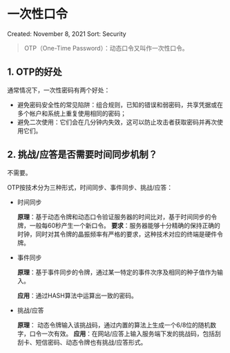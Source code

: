 # 一次性口令

Created: November 8, 2021
Sort: Security

> OTP（One-Time Password）：动态口令又叫作一次性口令。
> 

## 1. OTP的好处

通常情况下，一次性密码有两个好处：

- 避免密码安全性的常见陷阱：组合规则，已知的错误和弱密码，共享凭据或在多个帐户和系统上重复使用相同的密码；
- 避免二次使用：它们会在几分钟内失效，这可以防止攻击者获取密码并再次使用它们。

## 2. 挑战/应答是否需要时间同步机制？

不需要。

OTP按技术分为三种形式，时间同步、事件同步、挑战/应答：

- 时间同步
    
    **原理**：基于动态令牌和动态口令验证服务器的时间比对，基于时间同步的令牌，一般每60秒产生一个新口令。
    **要求**：服务器能够十分精确的保持正确的时钟，同时对其令牌的晶振频率有严格的要求，这种技术对应的终端是硬件令牌。
    
- 事件同步
    
    **原理**：基于事件同步的令牌，通过某一特定的事件次序及相同的种子值作为输入。
    
    **应用**：通过HASH算法中运算出一致的密码。
    
- 挑战/应答
    
    **原理**： 动态令牌输入该挑战码，通过内置的算法上生成一个6/8位的随机数字，口令一次有效。
    **应用**：在网站/应答上输入服务端下发的挑战码，包括刮刮卡、短信密码、动态令牌也有挑战/应答形式。
